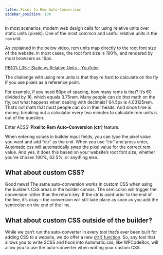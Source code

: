 ```yaml
---
title: Pixel to Rem Auto-Conversion
sidebar_position: 100
---
```


In most scenarios, modern web design calls for using relative units over static units (pixels). One of the most common and useful relative units is the `rem` unit.

As explained in the below video, rem units map directly to the root font size of the website. In most cases, the root font size is 100%, and rendered by most browsers as 16px.

[PB101: L05 - Static vs Relative Units - YouTube](https://www.youtube.com/watch?v=cwfxZRLqyus&embeds_referring_euri=https%3A%2F%2Fautomaticcss.com%2F)

The challenge with using rem units is that they’re hard to calculate on the fly if you use pixels as a reference point.

For example, if you need 60px of spacing, how many rems is that? It’s 60 divided by 16, which equals 3.75rem. Many people can do that math on the fly, but what happens when dealing with decimals? 64.5px is 4.03125rem. That’s not math that most people can do in their heads. And since time is money, breaking out a calculator every two minutes to calculate rem units is out of the question.

Enter ACSS’ **Pixel to Rem Auto-Conversion (ctr)** feature.

When entering values in builder input fields, you can type the pixel value you want and add “ctr” as the unit. When you use “ctr” and press enter, Automatic.css will automatically swap the pixel value for the correct rem value. And yes, it does this based on your website’s root font size, whether you’ve chosen 100%, 62.5%, or anything else.

## What about custom CSS?

Good news! The same auto-conversion works in custom CSS when using the builder’s CSS areas in the builder canvas. The semicolon will trigger the conversion rather than the return key. If the ctr is used prior to the end of the line, it’s okay – the conversion will still take place as soon as you add the semicolon on the end of the line.

## What about custom CSS outside of the builder?

While we can’t run the auto-converter in every tool that’s ever been built for adding CSS to a website, we do offer a new [ctr() function](../functions/ctr.md). So, any tool that allows you to write SCSS and hook into Automatic.css, like WPCodeBox, will allow you to use the auto-converter when writing your custom CSS.
